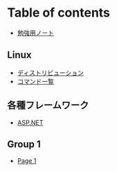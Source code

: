 # Table of contents

* [勉強用ノート](README.md)

## Linux

* [ディストリビューション](<README (1).md>)
* [コマンド一覧](linux/komando.md)

## 各種フレームワーク

* [ASP.NET](furmuwku/asp.net.md)

## Group 1

* [Page 1](group-1/page-1.md)
